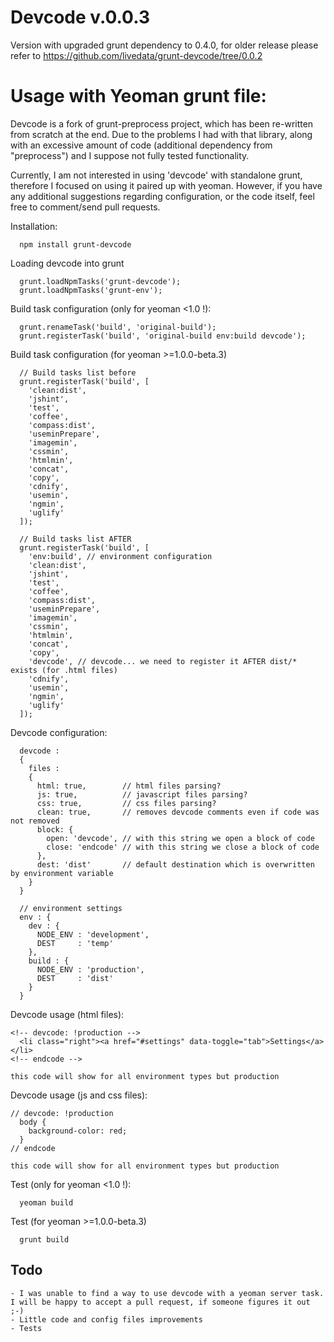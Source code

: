 # Devcode v.0.0.3

Version with upgraded grunt dependency to 0.4.0, for older release please refer to https://github.com/livedata/grunt-devcode/tree/0.0.2

# Usage with Yeoman grunt file:

Devcode is  a fork of grunt-preprocess project, which has been re-written from scratch at the end. Due to the problems I had with that library, along with an excessive amount of code (additional dependency from "preprocess") and I suppose not fully tested functionality.

Currently, I am not interested in  using 'devcode' with standalone grunt, therefore I focused on using it paired up with yeoman. However, if you have any additional suggestions regarding configuration, or the code itself, feel free to comment/send pull requests.


Installation:
```
  npm install grunt-devcode
```

Loading devcode into grunt
```
  grunt.loadNpmTasks('grunt-devcode');
  grunt.loadNpmTasks('grunt-env');
```

Build task configuration (only for yeoman <1.0 !):
```
  grunt.renameTask('build', 'original-build');
  grunt.registerTask('build', 'original-build env:build devcode');
```

Build task configuration (for yeoman >=1.0.0-beta.3)
```
  // Build tasks list before
  grunt.registerTask('build', [
    'clean:dist',
    'jshint',
    'test',
    'coffee',
    'compass:dist',
    'useminPrepare',
    'imagemin',
    'cssmin',
    'htmlmin',
    'concat',
    'copy',
    'cdnify',
    'usemin',
    'ngmin',
    'uglify'
  ]);

  // Build tasks list AFTER
  grunt.registerTask('build', [
    'env:build', // environment configuration
    'clean:dist',
    'jshint',
    'test',
    'coffee',
    'compass:dist',
    'useminPrepare',
    'imagemin',
    'cssmin',
    'htmlmin',
    'concat',
    'copy',
    'devcode', // devcode... we need to register it AFTER dist/* exists (for .html files)
    'cdnify',
    'usemin',
    'ngmin',
    'uglify'
  ]);
```

 Devcode configuration:
```
  devcode :
  {
    files :
    {
      html: true,        // html files parsing?
      js: true,          // javascript files parsing?
      css: true,         // css files parsing?
      clean: true,       // removes devcode comments even if code was not removed
      block: {
        open: 'devcode', // with this string we open a block of code
        close: 'endcode' // with this string we close a block of code
      },
      dest: 'dist'       // default destination which is overwritten by environment variable
    }
  }

  // environment settings
  env : {
    dev : {
      NODE_ENV : 'development',
      DEST     : 'temp'
    },
    build : {
      NODE_ENV : 'production',
      DEST     : 'dist'
    }
  }
```

Devcode usage (html files):
```
<!-- devcode: !production -->
  <li class="right"><a href="#settings" data-toggle="tab">Settings</a></li>
<!-- endcode -->

this code will show for all environment types but production
```

Devcode usage (js and css files):
```
// devcode: !production
  body {
    background-color: red;
  }
// endcode

this code will show for all environment types but production
```

Test (only for yeoman <1.0 !):
```
  yeoman build
```

Test (for yeoman >=1.0.0-beta.3)
```
  grunt build
```

## Todo
```
- I was unable to find a way to use devcode with a yeoman server task. I will be happy to accept a pull request, if someone figures it out ;-)
- Little code and config files improvements
- Tests
```
